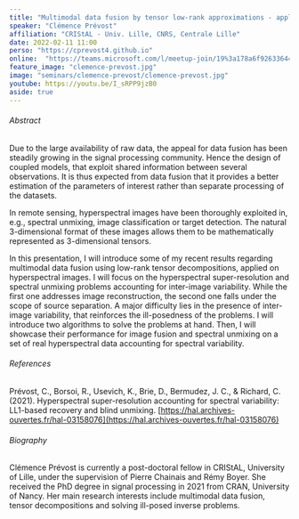 ```yaml
---
title: "Multimodal data fusion by tensor low-rank approximations - applications in remote sensing"
speaker: "Clémence Prévost"
affiliation: "CRIStAL - Univ. Lille, CNRS, Centrale Lille"
date: 2022-02-11 11:00
perso: "https://cprevost4.github.io"
online:  "https://teams.microsoft.com/l/meetup-join/19%3a178a6f926336444088eb120e42476f36%40thread.tacv2/1641214133727?context=%7b%22Tid%22%3a%2261f3e3b8-9b52-433a-a4eb-c67334ce54d5%22%2c%22Oid%22%3a%22e7e16d6d-f879-4a2c-9797-8c1ec43541f4%22%7d"
feature_image: "clemence-prevost.jpg"
image: "seminars/clemence-prevost/clemence-prevost.jpg"
youtube: https://youtu.be/I_sRPP9jzB0
aside: true
---
```


###### Abstract

Due to the large availability of raw data, the appeal for data fusion has been
steadily growing in the signal processing community. Hence the design of coupled
models, that exploit shared information between several observations. It is thus
expected from data fusion that it provides a better estimation of the parameters
of interest rather than separate processing of the datasets.

In remote sensing, hyperspectral images have been thoroughly exploited in, e.g.,
spectral unmixing, image classification or target detection. The natural
3-dimensional format of these images allows them to be mathematically
represented as 3-dimensional tensors.

In this presentation, I will introduce some of my recent results regarding
multimodal data fusion using low-rank tensor decompositions, applied on
hyperspectral images. I will focus on the hyperspectral super-resolution and
spectral unmixing problems accounting for inter-image variability. While the
first one addresses image reconstruction, the second one falls under the scope
of source separation. A major difficulty lies in the presence of inter-image
variability, that reinforces the ill-posedness of the problems. I will introduce
two algorithms to solve the problems at hand. Then, I will showcase their
performance for image fusion and spectral unmixing on a set of real
hyperspectral data accounting for spectral variability.


###### References

Prévost, C., Borsoi, R., Usevich, K., Brie, D., Bermudez, J. C., & Richard, C.
(2021). Hyperspectral super-resolution accounting for spectral variability:
LL1-based recovery and blind unmixing.
[https://hal.archives-ouvertes.fr/hal-03158076](https://hal.archives-ouvertes.fr/hal-03158076)


###### Biography

Clémence Prévost is currently a post-doctoral fellow in CRIStAL, University of
Lille, under the supervision of Pierre Chainais and Rémy Boyer. She received the
PhD degree in signal processing in 2021 from CRAN, University of Nancy. Her main
research interests include multimodal data fusion, tensor decompositions and
solving ill-posed inverse problems.
